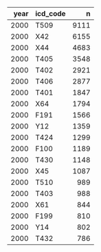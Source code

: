| year|icd_code |    n|
|----:|:--------|----:|
| 2000|T509     | 9111|
| 2000|X42      | 6155|
| 2000|X44      | 4683|
| 2000|T405     | 3548|
| 2000|T402     | 2921|
| 2000|T406     | 2877|
| 2000|T401     | 1847|
| 2000|X64      | 1794|
| 2000|F191     | 1566|
| 2000|Y12      | 1359|
| 2000|T424     | 1299|
| 2000|F100     | 1189|
| 2000|T430     | 1148|
| 2000|X45      | 1087|
| 2000|T510     |  989|
| 2000|T403     |  988|
| 2000|X61      |  844|
| 2000|F199     |  810|
| 2000|Y14      |  802|
| 2000|T432     |  786|
